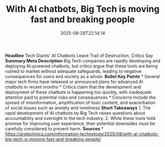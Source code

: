﻿---
title: "With AI chatbots, Big Tech is moving fast and breaking people"
date: "2025-08-28T22:14:14"
category: "Markets"
summary: ""
slug: "with ai chatbots big tech is moving fast and breaking people"
source_urls:
  - "https://arstechnica.com/information-technology/2025/08/with-ai-chatbots-big-tech-is-moving-fast-and-breaking-people/"
seo:
  title: "With AI chatbots, Big Tech is moving fast and breaking people | Hash n Hedge"
  description: ""
  keywords: ["news", "markets", "brief"]
---
**Headline** Tech Giants' AI Chatbots Leave Trail of Destruction, Critics Say  **Summary Meta Description** Big Tech companies are rapidly developing and deploying AI-powered chatbots, but critics argue that these tools are being rushed to market without adequate safeguards, leading to negative consequences for users and society as a whole.  **Bullet Key Points**  * Several major tech firms have released or announced plans for advanced AI chatbots in recent months * Critics claim that the development and deployment of these chatbots is happening too quickly, with inadequate attention paid to potential risks and consequences * Concerns include the spread of misinformation, amplification of toxic content, and exacerbation of social issues such as anxiety and loneliness  **Short Takeaways**  1. The rapid development of AI chatbots by Big Tech raises questions about accountability and oversight in the tech industry. 2. While these tools hold promise for improving user experience, their potential downsides must be carefully considered to prevent harm.  **Sources** * https://arstechnica.com/information-technology/2025/08/with-ai-chatbots-big-tech-is-moving-fast-and-breaking-people/ 
